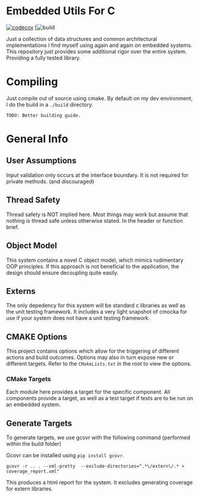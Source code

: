 # Embedded Utils For C

[![codecov](https://codecov.io/gh/kenkaijie/c-embedded-utils/branch/master/graph/badge.svg?token=WY02IOEUE0)](https://codecov.io/gh/kenkaijie/c-embedded-utils)
[![build](https://github.com/kenkaijie/c-embedded-utils/actions/workflows/ci_runner.yml/badge.svg?branch=master)

Just a collection of data structures and common architectural implementations I find myself using again and again on embedded systems. This repository just provides some additional rigor over the entire system. Providing a fully tested library.

# Compiling
Just compile out of source using cmake. By default on my dev environment, I do the build in a `./build` directory.

```
TODO: Better building guide.
```

# General Info

## User Assumptions
Input validation only occurs at the interface boundary. It is not required for private methods. (and discouraged)

## Thread Safety
Thread safety is NOT implied here. Most things may work but assume that nothing is thread safe unless otherwise stated. In the header or function brief.

## Object Model
This system contains a novel C object model, which mimics rudimentary OOP principles. If this approach is not beneficial to the application, the design should ensure decoupling quite easily.

## Externs
The only depedency for this system will be standard c libraries as well as the unit testing framework. It includes a very light snapshot of cmocka for use if your system does not have a unit testing framework. 

## CMAKE Options
This project contains options which allow for the triggering of different actions and build outcomes. Options may also in turn expose new or different targets. Refer to the `CMakeLists.txt` in the root to view the options.

### CMake Targets
Each module here provides a target for the specific component. All components provide a target, as well as a test target if tests are to be run on an embedded system.


## Generate Targets
To generate targets, we use gcovr with the following command (performed within the build folder)

Gcovr can be installed using `pip install gcovr`.

```
gcovr -r .. . --xml-pretty  --exclude-directories=".*\/extern\/.* > coverage_report.xml"
```

This produces a html report for the system. It excludes generating coverage for extern libraries.
